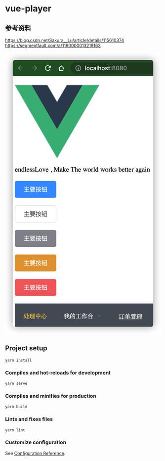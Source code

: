 



# vue-player


##  参考资料
https://blog.csdn.net/Sakura__Lu/article/details/115610374
https://segmentfault.com/a/1190000013219163


![element-ui](_image/element-ui.png)



## Project setup
```
yarn install
```

### Compiles and hot-reloads for development
```
yarn serve
```

### Compiles and minifies for production
```
yarn build
```

### Lints and fixes files
```
yarn lint
```

### Customize configuration
See [Configuration Reference](https://cli.vuejs.org/config/).
